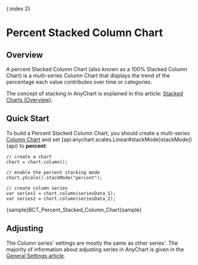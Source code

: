 {:index 2}
# Percent Stacked Column Chart

## Overview

A percent Stacked Column Chart (also known as a 100% Stacked Column Chart) is a multi-series Column Chart that displays the trend of the percentage each value contributes over time or categories.

The concept of stacking in AnyChart is explained in this article: [Stacked Charts (Overview)](../Overview).

## Quick Start

To build a Percent Stacked Column Chart, you should create a multi-series [Column Chart](../../Column_Chart) and set {api:anychart.scales.Linear#stackMode}stackMode(){api} to **percent**:

```
// create a chart
chart = chart.column();

// enable the percent stacking mode
chart.yScale().stackMode("percent");

// create column series
var series1 = chart.column(seriesData_1);
var series2 = chart.column(seriesData_2);
```

{sample}BCT\_Percent\_Stacked\_Column\_Chart{sample}

## Adjusting

The Column series' settings are mostly the same as other series'. The majority of information about adjusting series in AnyChart is given in the [General Settings article](../../General_Settings).